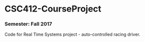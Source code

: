 # CSC412-CourseProject

### Semester: Fall 2017

Code for Real Time Systems project - auto-controlled racing driver.
